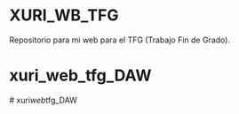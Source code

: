 # XURI_WB_TFG
Repositorio para mi web para el TFG  (Trabajo Fin de Grado).
# xuri_web_tfg_DAW
#   x u r i _ w e b _ t f g _ D A W  
 